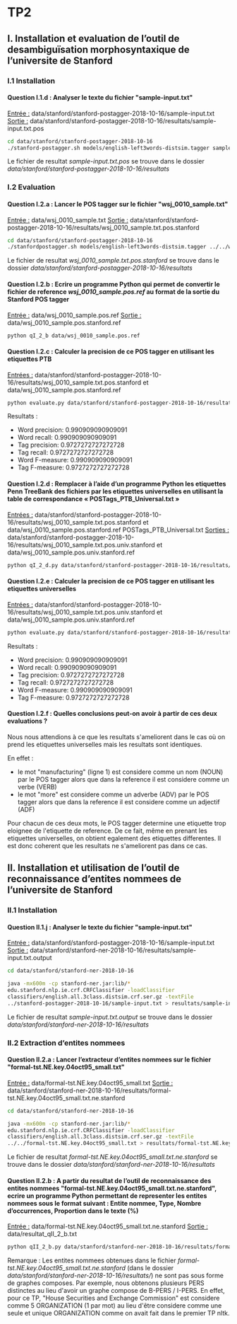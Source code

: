 # TP2

## I. Installation et evaluation de l’outil de desambiguïsation morphosyntaxique de l’universite de Stanford

### I.1 Installation

#### Question I.1.d : Analyser le texte du fichier "sample-input.txt"
<u>Entrée :</u> data/stanford/stanford-postagger-2018-10-16/sample-input.txt
<u>Sortie :</u> data/stanford/stanford-postagger-2018-10-16/resultats/sample-input.txt.pos
```bash
cd data/stanford/stanford-postagger-2018-10-16
./stanford-postagger.sh models/english-left3words-distsim.tagger sample-input.txt > resultats/sample-input.txt.pos
```
Le fichier de resultat _sample-input.txt.pos_ se trouve dans le dossier _data/stanford/stanford-postagger-2018-10-16/resultats_


### I.2 Evaluation

#### Question I.2.a : Lancer le POS tagger sur le fichier "wsj_0010_sample.txt"
<u>Entrée :</u> data/wsj_0010_sample.txt
<u>Sortie :</u> data/stanford/stanford-postagger-2018-10-16/resultats/wsj_0010_sample.txt.pos.stanford
```bash
cd data/stanford/stanford-postagger-2018-10-16
./stanfordpostagger.sh models/english-left3words-distsim.tagger ../../wsj_0010_sample.txt > resultats/wsj_0010_sample.txt.pos.stanford
```
Le fichier de resultat _wsj_0010_sample.txt.pos.stanford_ se trouve dans le dossier _data/stanford/stanford-postagger-2018-10-16/resultats_


#### Question I.2.b : Ecrire un programme Python qui permet de convertir le fichier de reference _wsj_0010_sample.pos.ref_ au format de la sortie du Stanford POS tagger
<u>Entrée :</u> data/wsj_0010_sample.pos.ref
<u>Sortie :</u> data/wsj_0010_sample.pos.stanford.ref
```bash
python qI_2_b data/wsj_0010_sample.pos.ref
```


#### Question I.2.c : Calculer la precision de ce POS tagger en utilisant les etiquettes PTB
<u>Entrées :</u> data/stanford/stanford-postagger-2018-10-16/resultats/wsj_0010_sample.txt.pos.stanford et data/wsj_0010_sample.pos.stanford.ref
```bash
python evaluate.py data/stanford/stanford-postagger-2018-10-16/resultats/wsj_0010_sample.txt.pos.stanford data/wsj_0010_sample.pos.stanford.ref
```
Resultats :
- Word precision: 0.990909090909091
- Word recall: 0.990909090909091
- Tag precision: 0.9727272727272728
- Tag recall: 0.9727272727272728
- Word F-measure: 0.990909090909091
- Tag F-measure: 0.9727272727272728


#### Question I.2.d : Remplacer à l’aide d’un programme Python les etiquettes Penn TreeBank des fichiers par les etiquettes universelles en utilisant la table de correspondance « POSTags_PTB_Universal.txt »
<u>Entrées :</u> data/stanford/stanford-postagger-2018-10-16/resultats/wsj_0010_sample.txt.pos.stanford et data/wsj_0010_sample.pos.stanford.ref POSTags_PTB_Universal.txt
<u>Sorties :</u> data/stanford/stanford-postagger-2018-10-16/resultats/wsj_0010_sample.txt.pos.univ.stanford et data/wsj_0010_sample.pos.univ.stanford.ref
```bash
python qI_2_d.py data/stanford/stanford-postagger-2018-10-16/resultats/wsj_0010_sample.txt.pos.stanford data/wsj_0010_sample.pos.stanford.ref data/POSTags_PTB_Universal.txt
```


#### Question I.2.e : Calculer la precision de ce POS tagger en utilisant les etiquettes universelles
<u>Entrées :</u> data/stanford/stanford-postagger-2018-10-16/resultats/wsj_0010_sample.txt.pos.univ.stanford et data/wsj_0010_sample.pos.univ.stanford.ref
```bash
python evaluate.py data/stanford/stanford-postagger-2018-10-16/resultats/wsj_0010_sample.txt.pos.univ.stanford data/wsj_0010_sample.pos.univ.stanford.ref
```
Resultats :
- Word precision: 0.990909090909091
- Word recall: 0.990909090909091
- Tag precision: 0.9727272727272728
- Tag recall: 0.9727272727272728
- Word F-measure: 0.990909090909091
- Tag F-measure: 0.9727272727272728


#### Question I.2.f : Quelles conclusions peut-on avoir à partir de ces deux evaluations ? 
Nous nous attendions à ce que les resultats s'ameliorent dans le cas où on prend les etiquettes universelles mais les resultats sont identiques.

En effet :
- le mot "manufacturing" (ligne 1) est considere comme un nom (NOUN) par le POS tagger alors que dans la reference il est considere comme un verbe (VERB)
- le mot "more" est considere comme un adverbe (ADV) par le POS tagger alors que dans la reference il est considere comme un adjectif (ADF)

Pour chacun de ces deux mots, le POS tagger determine une etiquette trop eloignee de l'etiquette de reference. De ce fait, même en prenant les etiquettes universelles, on obtient egalement des etiquettes differentes. Il est donc coherent que les resultats ne s'ameliorent pas dans ce cas.


## II. Installation et utilisation de l’outil de reconnaissance d’entites nommees de l’universite de Stanford

### II.1 Installation

#### Question II.1.j : Analyser le texte du fichier "sample-input.txt"
<u>Entrée :</u> data/stanford/stanford-postagger-2018-10-16/sample-input.txt
<u>Sortie :</u> data/stanford/stanford-ner-2018-10-16/resultats/sample-input.txt.output
```bash
cd data/stanford/stanford-ner-2018-10-16

java -mx600m -cp stanford-ner.jar:lib/* 
edu.stanford.nlp.ie.crf.CRFClassifier -loadClassifier 
classifiers/english.all.3class.distsim.crf.ser.gz -textFile 
../stanford-postagger-2018-10-16/sample-input.txt > resultats/sample-input.txt.output
```
Le fichier de resultat _sample-input.txt.output_ se trouve dans le dossier _data/stanford/stanford-ner-2018-10-16/resultats_


### II.2 Extraction d’entites nommees

#### Question II.2.a : Lancer l’extracteur d’entites nommees sur le fichier "formal-tst.NE.key.04oct95_small.txt"
<u>Entrée :</u> data/formal-tst.NE.key.04oct95_small.txt
<u>Sortie :</u> data/stanford/stanford-ner-2018-10-16/resultats/formal-tst.NE.key.04oct95_small.txt.ne.stanford
```bash
cd data/stanford/stanford-ner-2018-10-16

java -mx600m -cp stanford-ner.jar:lib/* 
edu.stanford.nlp.ie.crf.CRFClassifier -loadClassifier 
classifiers/english.all.3class.distsim.crf.ser.gz -textFile 
../../formal-tst.NE.key.04oct95_small.txt > resultats/formal-tst.NE.key.04oct95_small.txt.ne.stanford
```
Le fichier de resultat _formal-tst.NE.key.04oct95_small.txt.ne.stanford_ se trouve dans le dossier _data/stanford/stanford-ner-2018-10-16/resultats_


#### Question II.2.b : A partir du resultat de l’outil de reconnaissance des entites nommees "formal-tst.NE.key.04oct95_small.txt.ne.stanford", ecrire un programme Python permettant de representer les entites nommees sous le format suivant : Entite nommee, Type, Nombre d’occurrences, Proportion dans le texte (%)
<u>Entrée :</u> data/formal-tst.NE.key.04oct95_small.txt.ne.stanford
<u>Sortie :</u> data/resultat_qII_2_b.txt
```bash
python qII_2_b.py data/stanford/stanford-ner-2018-10-16/resultats/formal-tst.NE.key.04oct95_small.txt.ne.stanford resultat_qII_2_b.txt
```
Remarque :
Les entites nommees obtenues dans le fichier _formal-tst.NE.key.04oct95_small.txt.ne.stanford_ (dans le dossier _data/stanford/stanford-ner-2018-10-16/resultats/_) ne sont pas sous forme de graphes composes. Par exemple, nous obtenons plusieurs PERS distinctes au lieu d'avoir un graphe compose de B-PERS / I-PERS. En effet, pour ce TP, "House Securities and Exchange Commission" est considere comme 5 ORGANIZATION (1 par mot) au lieu d'être considere comme une seule et unique ORGANIZATION comme on avait fait dans le premier TP nltk.